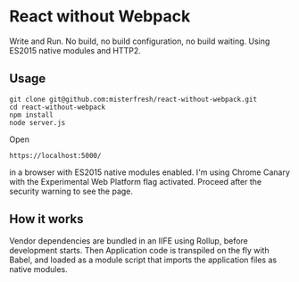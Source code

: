 # React without Webpack

Write and Run. 
No build, no build configuration, no build waiting.
Using ES2015 native modules and HTTP2.

## Usage
```
git clone git@github.com:misterfresh/react-without-webpack.git
cd react-without-webpack
npm install
node server.js
```
Open
```
https://localhost:5000/
```
in a browser with ES2015 native modules enabled. 
I'm using Chrome Canary with the Experimental Web Platform flag activated. Proceed after the security warning to see the page.

## How it works
Vendor dependencies are bundled in an IIFE using Rollup, before development starts.
Then Application code is transpiled on the fly with Babel, and loaded as a module script that imports the application files as native modules.
